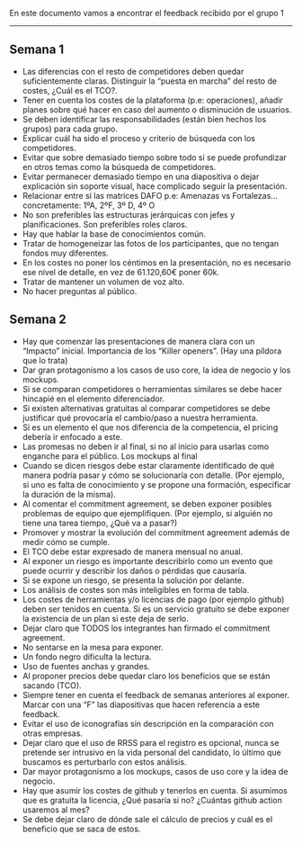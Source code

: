 En este documento vamos a encontrar el feedback recibido por el grupo 1
****
## Semana 1
 + Las diferencias con el resto de competidores deben quedar suficientemente claras. Distinguir la “puesta en marcha” del resto de costes, ¿Cuál es el TCO?.
 + Tener en cuenta los costes de la plataforma (p.e: operaciones), añadir planes sobre qué hacer en caso del aumento o disminución de usuarios.
 + Se deben identificar las responsabilidades (están bien hechos los grupos) para cada grupo.
 + Explicar cuál ha sido el proceso y criterio de búsqueda con los competidores.
 + Evitar que sobre demasiado tiempo sobre todo si se puede profundizar en otros temas como la búsqueda de competidores.
 + Evitar permanecer demasiado tiempo en una diapositiva o dejar explicación sin soporte visual, hace complicado seguir la presentación.
 + Relacionar entre sí las matrices DAFO p.e: Amenazas vs Fortalezas… concretamente: 1ºA, 2ºF, 3º D, 4º O
 + No son preferibles las estructuras jerárquicas con jefes y planificaciones. Son preferibles roles claros.
 + Hay que hablar la base de conocimientos común.
 + Tratar de homogeneizar las fotos de los participantes, que no tengan fondos muy diferentes.
 + En los costes no poner los céntimos en la presentación, no es necesario ese nivel de detalle, en vez de 61.120,60€ poner 60k.
 + Tratar de mantener un volumen de voz alto.
 + No hacer preguntas al público.

## Semana 2
 + Hay que comenzar las presentaciones de manera clara con un “Impacto” inicial. Importancia de los “Killer openers”. (Hay una píldora que lo trata)
 + Dar gran protagonismo a los casos de uso core, la idea de negocio y los mockups.
 + Si se comparan competidores o herramientas similares se debe hacer hincapié en el elemento diferenciador. 
 + Si existen alternativas gratuitas al comparar competidores se debe justificar qué provocaría el cambio/paso a nuestra herramienta.
 + Si es un elemento el que nos diferencia de la competencia, el pricing debería ir enfocado a este.
 + Las promesas no deben ir al final, si no al inicio para usarlas como enganche para el público. Los mockups al final
 + Cuando se dicen riesgos debe estar claramente identificado de qué manera podría pasar y cómo se solucionaría con detalle. (Por ejemplo, si uno es falta de conocimiento y se propone una formación, especificar la duración de la misma).
 + Al comentar el commitment agreement, se deben exponer posibles problemas de equipo que ejemplifiquen. (Por ejemplo, si alguién no tiene una tarea tiempo, ¿Qué va a pasar?)
 + Promover y mostrar la evolución del commitment agreement además de medir cómo se cumple.
 + El TCO debe estar expresado de manera mensual no anual.
 + Al exponer un riesgo es importante describirlo como un evento que puede ocurrir y describir los daños o pérdidas que causaría.
 + Si se expone un riesgo, se presenta la solución por delante.
 + Los análisis de costes son más inteligibles en forma de tabla.
 + Los costes de herramientas y/o licencias de pago (por ejemplo github) deben ser tenidos en cuenta. Si es un servicio gratuito se debe exponer la existencia de un plan si este deja de serlo.
 + Dejar claro que TODOS los integrantes han firmado el commitment agreement.
 + No sentarse en la mesa para exponer.
 + Un fondo negro dificulta la lectura.
 + Uso de fuentes anchas y grandes.
 + Al proponer precios debe quedar claro los beneficios que se están sacando (TCO).
 + Siempre tener en cuenta el feedback de semanas anteriores al exponer. Marcar con una “F” las diapositivas que hacen referencia a este feedback.
 + Evitar el uso de iconografías sin descripción en la comparación con otras empresas.
 + Dejar claro que el uso de RRSS para el registro es opcional, nunca se pretende ser intrusivo en la vida personal del candidato, lo último que buscamos es perturbarlo con estos análisis.
 + Dar mayor protagonismo a los mockups, casos de uso core y la idea de negocio.
 + Hay que asumir los costes de github y tenerlos en cuenta. Si asumimos que es gratuita la licencia, ¿Qué pasaría si no? ¿Cuántas github action usaremos al mes?
 + Se debe dejar claro de dónde sale el cálculo de precios y cuál es el beneficio que se saca de estos. 

